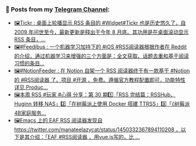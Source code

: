 ### 📰 Posts from my [Telegram Channel](https://t.me/s/aboutrss):
<!-- BLOG-POST-LIST:START -->
- [🖼Tickr : 桌面上轮播显示 RSS 条目的 #Widget#Tickr 也是历史悠久了，自 2009 年问世至今，最新更新是释出于今年 8 月底。其功用是在桌面滚动显示 RSS 条目，...](https://t.me/aboutrss/1128)
- [🖼#Feedibus :  一个机器学习加持下的 #iOS #RSS阅读器根据作者在 Reddit 的介绍，通过机器学习来增强的三个方面是：全文获取、话题去重和基于阅读习惯的条目...](https://t.me/aboutrss/1127)
- [🖼#NotionFeeder : 在 Notion 自架一个 RSS 阅读器终于有一款基于 #Notion 的 #RSS阅读器 了。项目 #开源 、免费。遵循官方教程配置即可，功能特性详见 Produc...](https://t.me/aboutrss/1126)
- [🖼本周 RSS #玩家 #心得 分享：第 30 期1️⃣「RSS 完结篇：RSSHub、Huginn 转移 NAS」2️⃣「在树莓派上使用 Docker 搭建 TTRSS」3️⃣「《树莓派4B家庭服务...](https://t.me/aboutrss/1125)
- [🖼Emacs 上的 EAF RSS 阅读器发现自 https://twitter.com/manateelazycat/status/1450332367894110208 ，以下是其介绍：「EAF #RSS阅读器 ，用vue.js写的，比 ...](https://t.me/aboutrss/1124)
<!-- BLOG-POST-LIST:END -->

<!--
**AboutRSS/AboutRSS** is a ✨ _special_ ✨ repository because its `README.md` (this file) appears on your GitHub profile.

Here are some ideas to get you started:

- 🔭 I’m currently working on ...
- 🌱 I’m currently learning ...
- 👯 I’m looking to collaborate on ...
- 🤔 I’m looking for help with ...
- 💬 Ask me about ...
- 📫 How to reach me: ...
- 😄 Pronouns: ...
- ⚡ Fun fact: ...
-->
